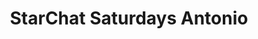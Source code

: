 ---
title: StarChat Saturdays Antonio
emoji: 🐠
colorFrom: red
colorTo: blue
sdk: gradio
sdk_version: 3.33.1
app_file: app.py
pinned: false
license: mit
language:
- es
---